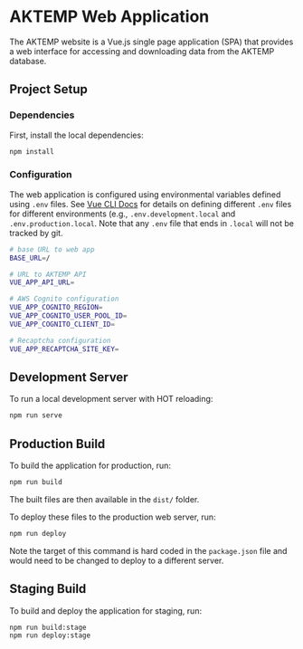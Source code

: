 AKTEMP Web Application
======================

The AKTEMP website is a Vue.js single page application (SPA) that provides a web interface for accessing and downloading data from the AKTEMP database.

## Project Setup

### Dependencies

First, install the local dependencies:

```sh
npm install
```

### Configuration

The web application is configured using environmental variables defined using `.env` files. See [Vue CLI Docs](https://cli.vuejs.org/guide/mode-and-env.html#environment-variables) for details on defining different `.env` files for different environments (e.g., `.env.development.local` and `.env.production.local`. Note that any `.env` file that ends in `.local` will not be tracked by git.

```sh
# base URL to web app
BASE_URL=/

# URL to AKTEMP API
VUE_APP_API_URL=

# AWS Cognito configuration
VUE_APP_COGNITO_REGION=
VUE_APP_COGNITO_USER_POOL_ID=
VUE_APP_COGNITO_CLIENT_ID=

# Recaptcha configuration
VUE_APP_RECAPTCHA_SITE_KEY=
```

## Development Server

To run a local development server with HOT reloading:

```sh
npm run serve
```

## Production Build

To build the application for production, run:

```sh
npm run build
```

The built files are then available in the `dist/` folder.

To deploy these files to the production web server, run:

```sh
npm run deploy
```

Note the target of this command is hard coded in the `package.json` file and would need to be changed to deploy to a different server.

## Staging Build

To build and deploy the application for staging, run:

```sh
npm run build:stage
npm run deploy:stage
```